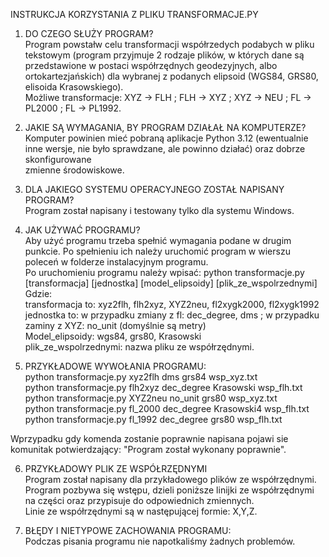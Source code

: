 

INSTRUKCJA KORZYSTANIA Z PLIKU TRANSFORMACJE.PY  

1. DO CZEGO SŁUŻY PROGRAM?  
Program powstałw celu transformacji współrzedych podabych w pliku tekstowym (program przyjmuje 2 rodzaje plików, w których dane są przedstawione w postaci 
współrzędnych geodezyjnych, albo ortokartezjańskich) dla wybranej z podanych elipsoid (WGS84, GRS80, elisoida Krasowskiego).  
Możliwe transformacje: XYZ -> FLH ; FLH -> XYZ ; XYZ -> NEU ; FL -> PL2000 ; FL -> PL1992.   

2. JAKIE SĄ WYMAGANIA, BY PROGRAM DZIAŁAŁ NA KOMPUTERZE?  
Komputer powinien mieć pobraną aplikacje Python 3.12 (ewentualnie inne wersje, nie było sprawdzane, ale powinno działać) oraz dobrze skonfigurowane  
zmienne środowiskowe.  

3. DLA JAKIEGO SYSTEMU OPERACYJNEGO ZOSTAŁ NAPISANY PROGRAM?  
Program został napisany i testowany tylko dla systemu Windows.  
	
4. JAK UŻYWAĆ PROGRAMU?  
Aby użyć programu trzeba spełnić wymagania podane w drugim punkcie. Po spełnieniu ich należy uruchomić program w wierszu poleceń w folderze instalacyjnym programu.  
Po uruchomieniu programu należy wpisać: python transformacje.py [transformacja] [jednostka] [model_elipsoidy] [plik_ze_wspolrzednymi]  
Gdzie:  
transformacja to: xyz2flh, flh2xyz, XYZ2neu, fl2xygk2000, fl2xygk1992  
jednostka to: w przypadku zmiany z fl: dec_degree, dms   ;   w przypadku zaminy z XYZ: no_unit (domyślnie są metry)  
Model_elipsoidy: wgs84, grs80, Krasowski  
plik_ze_wspolrzednymi: nazwa pliku ze współrzędnymi.

5. PRZYKŁADOWE WYWOŁANIA PROGRAMU:  
python transformacje.py xyz2flh dms grs84 wsp_xyz.txt  
python transformacje.py flh2xyz dec_degree Krasowski wsp_flh.txt  
python transformacje.py XYZ2neu no_unit grs80 wsp_xyz.txt  
python transformacje.py fl_2000 dec_degree Krasowski4 wsp_flh.txt  
python transformacje.py fl_1992 dec_degree grs80 wsp_flh.txt  
	
Wprzypadku gdy komenda zostanie poprawnie napisana pojawi sie komunitak potwierdzający: 
"Program został wykonany poprawnie".  

6. PRZYKŁADOWY PLIK ZE WSPÓŁRZĘDNYMI  
Program został napisany dla przykładowego plików ze współrzędnymi.  
Program pozbywa się wstępu, dzieli poniższe linijki ze współrzędnymi na części oraz przypisuje do odpowiednich zmiennych.  
Linie ze współrzędnymi są w następującej formie: X,Y,Z.  

7. BŁĘDY I NIETYPOWE ZACHOWANIA PROGRAMU:  
Podczas pisania programu nie napotkaliśmy żadnych problemów.  